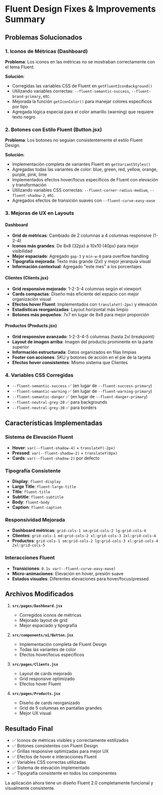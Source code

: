 # Fluent Design Fixes & Improvements Summary

## Problemas Solucionados

### 1. Iconos de Métricas (Dashboard)
**Problema**: Los iconos en las métricas no se mostraban correctamente con el tema Fluent.

**Solución**:
- Corregidas las variables CSS de Fluent en `getFluentIconBackground()`
- Utilizando variables correctas: `--fluent-semantic-success`, `--fluent-brand-primary`, etc.
- Mejorada la función `getIconColor()` para manejar colores específicos por tipo
- Agregada lógica especial para el color amarillo (warning) que requiere texto negro

### 2. Botones con Estilo Fluent (Button.jsx)
**Problema**: Los botones no seguían consistentemente el estilo Fluent Design.

**Solución**:
- Implementación completa de variantes Fluent en `getVariantStyles()`
- Agregadas todas las variantes de color: blue, green, red, yellow, orange, purple, pink, lime
- Implementados efectos hover/focus específicos de Fluent con elevación y transformación
- Utilizando variables CSS correctas: `--fluent-corner-radius-medium`, `--fluent-shadow-2`, etc.
- Agregados efectos de transición suaves con `--fluent-curve-easy-ease`

### 3. Mejoras de UX en Layouts

#### Dashboard
- **Grid de métricas**: Cambiado de 2 columnas a 4 columnas responsive (1-2-4)
- **Iconos más grandes**: De 8x8 (32px) a 10x10 (40px) para mejor visibilidad
- **Mejor espaciado**: Agregado `gap-3` y `min-w-0` para overflow handling
- **Tipografía mejorada**: Texto más grande (2xl) y mejor jerarquía visual
- **Información contextual**: Agregado "este mes" a los porcentajes

#### Clientes (Clients.jsx)
- **Grid responsive mejorado**: 1-2-3-4 columnas según el viewport
- **Cards compactas**: Diseño más eficiente del espacio con mejor organización visual
- **Efectos hover Fluent**: Implementados con `translateY(-2px)` y elevación
- **Estadísticas reorganizadas**: Layout horizontal más limpio
- **Botones más pequeños**: 7x7 en lugar de 8x8 para mejor proporción

#### Productos (Products.jsx)
- **Grid responsive avanzado**: 1-2-3-4-5 columnas (hasta 2xl breakpoint)
- **Layout de imagen arriba**: Imagen del producto prominente en la parte superior
- **Información estructurada**: Datos organizados en filas limpias
- **Footer con acciones**: SKU y botones de acción en el pie de la tarjeta
- **Efectos hover consistentes**: Mismo sistema que Clientes

### 4. Variables CSS Corregidas
- `--fluent-semantic-success` ✅ (en lugar de `--fluent-success-primary`)
- `--fluent-semantic-warning` ✅ (en lugar de `--fluent-warning-primary`)
- `--fluent-semantic-danger` ✅ (en lugar de `--fluent-danger-primary`)
- `--fluent-neutral-grey-20` ✅ para backgrounds
- `--fluent-neutral-grey-30` ✅ para borders

## Características Implementadas

### Sistema de Elevación Fluent
- **Hover**: `var(--fluent-shadow-4)` + `translateY(-2px)`
- **Pressed**: `var(--fluent-shadow-2)` + `translateY(0px)`
- **Cards**: `var(--fluent-shadow-2)` por defecto

### Tipografía Consistente
- **Display**: `fluent-display`
- **Large Title**: `fluent-large-title`
- **Title**: `fluent-title`
- **Subtitle**: `fluent-subtitle`
- **Body**: `fluent-body`
- **Caption**: `fluent-caption`

### Responsividad Mejorada
- **Dashboard métricas**: `grid-cols-1 sm:grid-cols-2 lg:grid-cols-4`
- **Clientes**: `grid-cols-1 md:grid-cols-2 xl:grid-cols-3 2xl:grid-cols-4`
- **Productos**: `grid-cols-1 sm:grid-cols-2 lg:grid-cols-3 xl:grid-cols-4 2xl:grid-cols-5`

### Interacciones Fluent
- **Transiciones**: `0.1s var(--fluent-curve-easy-ease)`
- **Micro-animaciones**: Elevación en hover, presión suave
- **Estados visuales**: Diferentes elevaciones para hover/focus/pressed

## Archivos Modificados

1. **`src/pages/Dashboard.jsx`**
   - Corregidos iconos de métricas
   - Mejorado layout de grid
   - Mejor espaciado y tipografía

2. **`src/components/ui/Button.jsx`**
   - Implementación completa de Fluent Design
   - Todas las variantes de color
   - Efectos hover/focus específicos

3. **`src/pages/Clients.jsx`**
   - Layout de cards mejorado
   - Grid responsive optimizado
   - Efectos hover Fluent

4. **`src/pages/Products.jsx`**
   - Diseño de cards reorganizado
   - Grid de 5 columnas en pantallas grandes
   - Mejor UX visual

## Resultado Final

- ✅ Iconos de métricas visibles y correctamente estilizados
- ✅ Botones consistentes con Fluent Design
- ✅ Grillas responsive optimizadas para mejor UX
- ✅ Efectos de hover e interacciones Fluent
- ✅ Variables CSS correctas utilizadas
- ✅ Sistema de elevación implementado
- ✅ Tipografía consistente en todos los componentes

La aplicación ahora tiene un diseño Fluent 2.0 completamente funcional y visualmente consistente.
